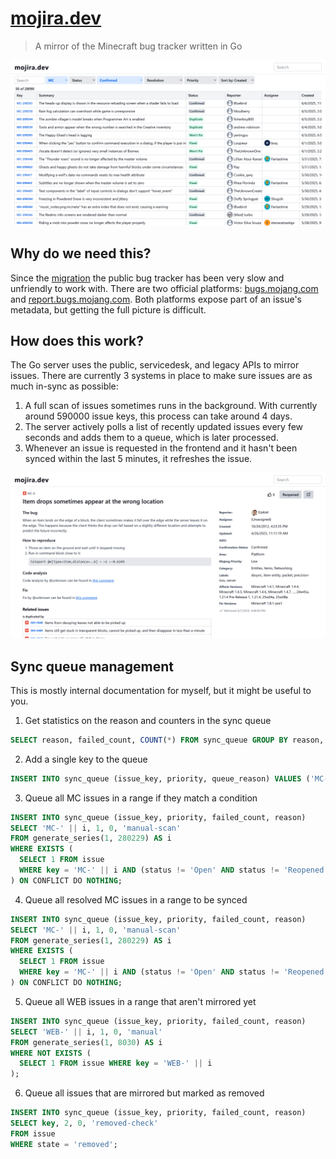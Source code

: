 # [mojira.dev](https://mojira.dev)
> A mirror of the Minecraft bug tracker written in Go

<div align="center"><img width="600" src="https://raw.githubusercontent.com/misode/mojira.dev/main/images/homepage.png" alt="Homepage of mojira.dev"></div>

## Why do we need this?
Since the [migration](https://minecraft.wiki/w/Bug_tracker#Migration) the public bug tracker has been very slow and unfriendly to work with. There are two official platforms: [bugs.mojang.com](https://bugs.mojang.com) and [report.bugs.mojang.com](https://report.bugs.mojang.com). Both platforms expose part of an issue's metadata, but getting the full picture is difficult.

## How does this work?
The Go server uses the public, servicedesk, and legacy APIs to mirror issues. There are currently 3 systems in place to make sure issues are as much in-sync as possible:

1. A full scan of issues sometimes runs in the background. With currently around 590000 issue keys, this process can take around 4 days.
2. The server actively polls a list of recently updated issues every few seconds and adds them to a queue, which is later processed.
3. Whenever an issue is requested in the frontend and it hasn't been synced within the last 5 minutes, it refreshes the issue.

<div align="center"><img width="600" src="https://raw.githubusercontent.com/misode/mojira.dev/main/images/mc-4.png" alt="Issue detail page"></div>

## Sync queue management
This is mostly internal documentation for myself, but it might be useful to you.

1. Get statistics on the reason and counters in the sync queue
```sql
SELECT reason, failed_count, COUNT(*) FROM sync_queue GROUP BY reason, failed_count;
```

2. Add a single key to the queue
```sql
INSERT INTO sync_queue (issue_key, priority, queue_reason) VALUES ('MC-10000', 5, 'manual')
```

3. Queue all MC issues in a range if they match a condition
```sql
INSERT INTO sync_queue (issue_key, priority, failed_count, reason)
SELECT 'MC-' || i, 1, 0, 'manual-scan'
FROM generate_series(1, 280229) AS i
WHERE EXISTS (
  SELECT 1 FROM issue
  WHERE key = 'MC-' || i AND (status != 'Open' AND status != 'Reopened')
) ON CONFLICT DO NOTHING;
```

4. Queue all resolved MC issues in a range to be synced
```sql
INSERT INTO sync_queue (issue_key, priority, failed_count, reason)
SELECT 'MC-' || i, 1, 0, 'manual-scan'
FROM generate_series(1, 280229) AS i
WHERE EXISTS (
  SELECT 1 FROM issue
  WHERE key = 'MC-' || i AND (status != 'Open' AND status != 'Reopened')
) ON CONFLICT DO NOTHING;
```

5. Queue all WEB issues in a range that aren't mirrored yet
```sql
INSERT INTO sync_queue (issue_key, priority, failed_count, reason)
SELECT 'WEB-' || i, 1, 0, 'manual'
FROM generate_series(1, 8030) AS i
WHERE NOT EXISTS (
  SELECT 1 FROM issue WHERE key = 'WEB-' || i
);
```

6. Queue all issues that are mirrored but marked as removed
```sql
INSERT INTO sync_queue (issue_key, priority, failed_count, reason)
SELECT key, 2, 0, 'removed-check'
FROM issue
WHERE state = 'removed';
```
